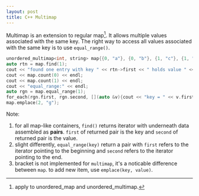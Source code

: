 ```yaml
---
layout: post
title: C++ Multimap
---
```


Multimap is an extension to regular map[^1]. It allows multiple values associated with the same key. The right way to access all values associated with the same key is to use `equal_range()`.

~~~cpp
unordered_multimap<int, string> map{{0, "a"}, {0, "b"}, {1, "c"}, {1, "d"}, {1, "e"}, {2, "f"}};
auto rtn = map.find(1);
cout << "found one entry with key " << rtn->first << " holds value " << rtn->second << endl;
cout << map.count(0) << endl;
cout << map.count(1) << endl;
cout << "equal_range:" << endl;
auto rgn = map.equal_range(1);
for_each(rgn.first, rgn.second, [](auto &v){cout << "key = " << v.first << ", value = " << v.second << endl;});
map.emplace(2, "g");
~~~

Note:

1. for all map-like containers, `find()` returns iterator with underneath data assembled as **pairs**. `first` of returned pair is the key and `second` of returned pair is the value.
2. slight differently, `equal_range(key)` return a pair with `first` refers to the iterator pointing to the beginning and `second` refers to the iterator pointing to the end.
3. bracket is not implemented for `multimap`, it's a noticable difference between `map`. to add new item, use `emplace(key, value)`.

[^1]: apply to unordered_map and unordered_multimap.